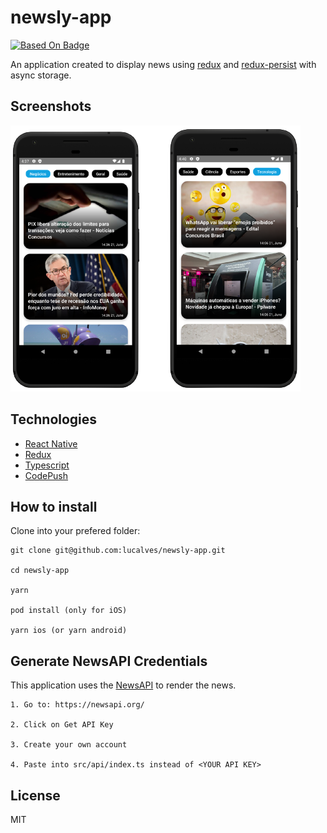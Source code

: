 # newsly-app

[![Based On Badge](https://img.shields.io/badge/Based%20on-this%20article-red)](https://blog.logrocket.com/create-news-feed-react-native/)

An application created to display news using [redux](https://redux.js.org/) and [redux-persist](https://github.com/rt2zz/redux-persist) with async storage.

## Screenshots

![Screenshots](./.github/screenshot.png)

## Technologies

- [React Native](https://reactnative.dev/)
- [Redux](https://redux.js.org/)
- [Typescript](https://www.typescriptlang.org/)
- [CodePush](https://appcenter.ms/)

## How to install

Clone into your prefered folder:

```
git clone git@github.com:lucalves/newsly-app.git

cd newsly-app

yarn

pod install (only for iOS)

yarn ios (or yarn android)
```

## Generate NewsAPI Credentials

This application uses the [NewsAPI](https://newsapi.org/) to render the news.

```
1. Go to: https://newsapi.org/

2. Click on Get API Key

3. Create your own account

4. Paste into src/api/index.ts instead of <YOUR API KEY>
```

## License

MIT
